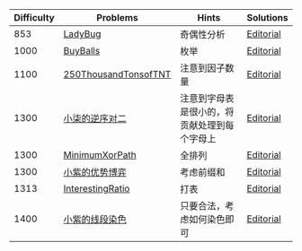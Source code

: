 | Difficulty | Problems | Hints | Solutions |
|------------|------------|-----------|-----------|
| 853 | [LadyBug](https://codeforces.com/contest/2092/problem/B) | 奇偶性分析 | [Editorial](https://github.com/aboutliu/Daily_Problem/blob/main/2025/04/02/solution/LadyBug.md) |
| 1000 | [BuyBalls](https://atcoder.jp/contests/abc396/tasks/abc396_c) | 枚举 | [Editorial](https://github.com/aboutliu/Daily_Problem/blob/main/2025/03/15/solution/BuyBalls.md) |
| 1100 | [250ThousandTonsofTNT](https://codeforces.com/contest/1899/problem/B) | 注意到因子数量 | [Editorial](https://github.com/aboutliu/Daily_Problem/blob/main/2025/03/28/solution/250ThousandTonsofTNT.md) |
| 1300 | [小柒的逆序对二](https://ac.nowcoder.com/acm/contest/103151/C) | 注意到字母表是很小的，将贡献处理到每个字母上 | [Editorial](https://github.com/aboutliu/Daily_Problem/blob/main/2025/03/14/solution/%E5%B0%8F%E6%9F%92%E7%9A%84%E9%80%86%E5%BA%8F%E5%AF%B9%E4%BA%8C.md) |
| 1300 | [MinimumXorPath](https://atcoder.jp/contests/abc396/tasks/abc396_d) | 全排列 | [Editorial](https://github.com/aboutliu/Daily_Problem/blob/main/2025/03/15/solution/MinimumXorPath.md) |
| 1300 | [小紫的优势博弈](https://ac.nowcoder.com/acm/contest/103948/D) | 考虑前缀和 | [Editorial](https://github.com/aboutliu/Daily_Problem/blob/main/2025/03/17/solution/%E5%B0%8F%E7%B4%AB%E7%9A%84%E4%BC%98%E5%8A%BF%E5%8D%9A%E5%BC%88.md) |
| 1313 | [InterestingRatio](https://codeforces.com/contest/2091/problem/E) | 打表 | [Editorial](https://github.com/aboutliu/Daily_Problem/blob/main/2025/03/26/solution/InterestingRatio.md) |
| 1400 | [小紫的线段染色](https://ac.nowcoder.com/acm/contest/103948/E) | 只要合法，考虑如何染色即可 | [Editorial](https://github.com/aboutliu/Daily_Problem/blob/main/2025/03/17/solution/%E5%B0%8F%E7%B4%AB%E7%9A%84%E7%BA%BF%E6%AE%B5%E6%9F%93%E8%89%B2.md) |
